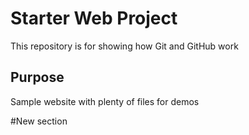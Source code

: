 # Starter Web Project

This repository is for showing how Git and GitHub work

## Purpose

Sample website with plenty of files for demos

#New section
